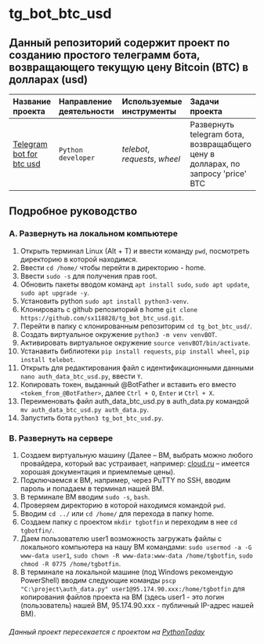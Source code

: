 # tg_bot_btc_usd
## Данный репозиторий содержит проект по созданию простого телеграмм бота, возвращающего текущую цену Bitcoin (BTC) в долларах (usd)

|Название проекта                     |Направление деятельности   |Используемые инструменты     | Задачи проекта                                                      |
|:------------------------------------|:--------------------------|:----------------------------|:--------------------------------------------------------------------|
|[Telegram bot for btc usd](https://github.com/sx118828/tg_bot_btc_usd/blob/main/tg_bot_btc_usd.py)|`Python developer`|*telebot*, *requests*, *wheel*|Развернуть telegram бота, возвращабщего цену в долларах, по запросу 'price' BTC |

## Подробное руководство

### A. Развернуть на локальном компьютере
1. Открыть терминал Linux (Alt + T) и ввести команду `pwd`, посмотреть директорию в которой находимся.
2. Ввести `cd /home/` чтобы перейти в директорию - home.
3. Ввести `sudo -s` для получения прав root.
4. Обновить пакеты вводом команд `apt install sudo`, `sudo apt update`, `sudo apt upgrade -y`.
5. Установить python `sudo apt install python3-venv`.
6. Клонировать c github репозиторий в home `git clone https://github.com/sx118828/tg_bot_btc_usd.git`.
7. Перейти в папку с клонированным репозиторим `cd tg_bot_btc_usd/`.
8. Создать виртуальное окружение `python3 -m venv venvBOT`.
9. Активировать виртуальное окружение `source venvBOT/bin/activate`.
10. Устанавить библиотеки `pip install requests`, `pip install wheel`, `pip install telebot`.
11. Открыть для редактирования файл с идентификационными данными `nano auth_data_btc_usd.py`, ввести `Y`.
12. Копировать токен, выданный @BotFather и вставить его вместо `<tokem_from_@BotFather>`, далее `Ctrl + O`, `Enter` и `Ctrl + X`.
13. Переименовать файл auth_data_btc_usd.py в auth_data.py командой `mv auth_data_btc_usd.py auth_data.py`.
14. Запустить бота `python3 tg_bot_btc_usd.py`.

### B. Развернуть на сервере
1.	Создаем виртуальную машину (Далее – ВМ, выбрать можно любого провайдера, который вас устраивает, например: [cloud.ru](https://cloud.ru/ru) – имеется хорошая документация и приемлемые цены).
2.	Подключаемся к ВМ, например, через PuTTY по SSH, вводим пароль и попадаем в терминал нашей ВМ.
3.	В терминале ВМ вводим `sudo -s`, `bash`.
4.	Проверяем директорию в которой находимся командой `pwd`.
5.	Вводим `cd ../` или `cd /home/` для перехода в папку home.
6.	Создаем папку с проектом `mkdir tgbotfin` и переходим в нее `cd tgbotfin/`.
7.	Даем пользователю user1 возможность загружать файлы с локального компьютера на нашу ВМ командами: `sudo usermod -a -G www-data user1`, `sudo chown -R www-data:www-data /home/tgbotfin`, `sudo chmod -R 0775 /home/tgbotfin`.
8.	В терминале на локальной машине (под Windows рекомендую PowerShell) вводим следующие команды `pscp "C:\project\auth_data.py" user1@95.174.90.xxx:/home/tgbotfin` для копирования файлов проекта на ВМ (здесь user1 - это логин (пользователь) нашей ВМ, 95.174.90.xxx - публичный IP-адрес нашей ВМ).



###### Данный проект пересекается с проектом на [PythonToday](https://www.youtube.com/watch?v=x-VB3b4pKcU&list=PLqGS6O1-DZLoAADhgzzkvc8ifKsKG4G-T&index=4)

